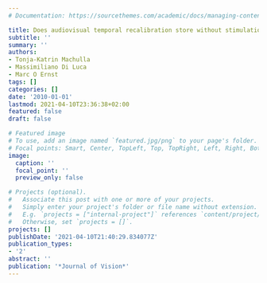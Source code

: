 ```yaml
---
# Documentation: https://sourcethemes.com/academic/docs/managing-content/

title: Does audiovisual temporal recalibration store without stimulation?
subtitle: ''
summary: ''
authors:
- Tonja-Katrin Machulla
- Massimiliano Di Luca
- Marc O Ernst
tags: []
categories: []
date: '2010-01-01'
lastmod: 2021-04-10T23:36:38+02:00
featured: false
draft: false

# Featured image
# To use, add an image named `featured.jpg/png` to your page's folder.
# Focal points: Smart, Center, TopLeft, Top, TopRight, Left, Right, BottomLeft, Bottom, BottomRight.
image:
  caption: ''
  focal_point: ''
  preview_only: false

# Projects (optional).
#   Associate this post with one or more of your projects.
#   Simply enter your project's folder or file name without extension.
#   E.g. `projects = ["internal-project"]` references `content/project/deep-learning/index.md`.
#   Otherwise, set `projects = []`.
projects: []
publishDate: '2021-04-10T21:40:29.834077Z'
publication_types:
- '2'
abstract: ''
publication: '*Journal of Vision*'
---
```

